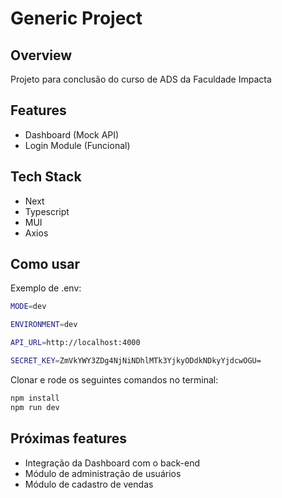 # Generic Project

## Overview

Projeto para conclusão do curso de ADS da Faculdade Impacta

## Features

- Dashboard (Mock API)
- Login Module (Funcional)

## Tech Stack

- Next
- Typescript
- MUI
- Axios

## Como usar

<!-- #default-branch-switch -->

Exemplo de .env:

```sh
MODE=dev

ENVIRONMENT=dev

API_URL=http://localhost:4000

SECRET_KEY=ZmVkYWY3ZDg4NjNiNDhlMTk3YjkyODdkNDkyYjdcwOGU=
```

Clonar e rode os seguintes comandos no terminal:

```sh
npm install
npm run dev
```

## Próximas features

<!-- #default-branch-switch -->

- Integração da Dashboard com o back-end
- Módulo de administração de usuários
- Módulo de cadastro de vendas
